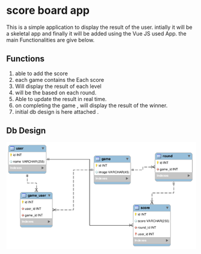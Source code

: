 # score board app

This is a simple application to display the result of the user. intially it will be a skeletal app and finally it will be added using the Vue JS used App.
the main Functionalities are give below.
## Functions
1. able to add the score
2. each game contains the Each score
3. Will display the result of each level
4. will be the based on each round.
5. Able to update the result in real time.
6. on completing the game , will display the result of the winner.
7. initial db design is here attached .

## Db Design

![db Design](db_design.png)
